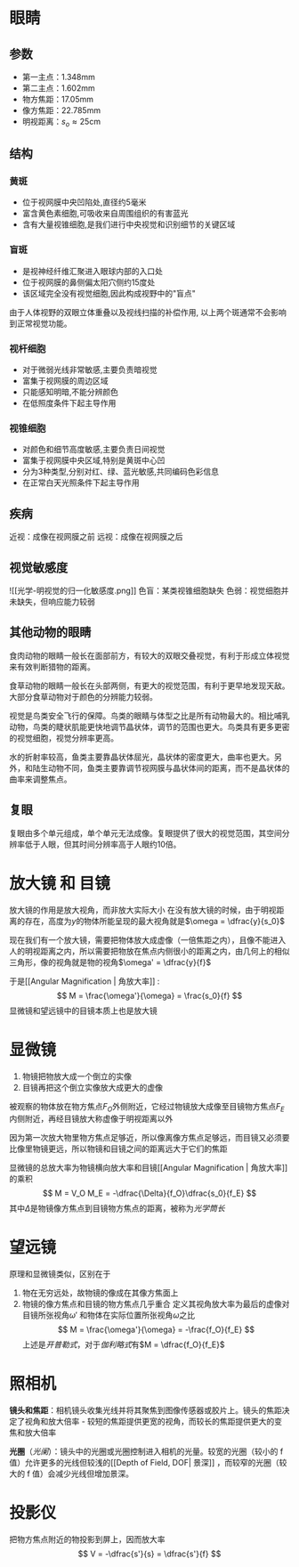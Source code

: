 # 眼睛
## 参数
- 第一主点：$1.348\mathrm{mm}$
- 第二主点：$1.602\mathrm{mm}$ 
- 物方焦距：$17.05\mathrm{mm}$
- 像方焦距：$22.785\mathrm{mm}$ 
- 明视距离：$s_o≈25\mathrm{cm}$
## 结构
### 黄斑
- 位于视网膜中央凹陷处,直径约5毫米
- 富含黄色素细胞,可吸收来自周围组织的有害蓝光
- 含有大量视锥细胞,是我们进行中央视觉和识别细节的关键区域
### 盲斑
- 是视神经纤维汇聚进入眼球内部的入口处
- 位于视网膜的鼻侧偏太阳穴侧约15度处
- 该区域完全没有视觉细胞,因此构成视野中的"盲点"

由于人体视野的双眼立体重叠以及视线扫描的补偿作用, 以上两个斑通常不会影响到正常视觉功能。

### 视杆细胞
- 对于微弱光线非常敏感,主要负责暗视觉
- 富集于视网膜的周边区域
- 只能感知明暗,不能分辨颜色
- 在低照度条件下起主导作用
### 视锥细胞
- 对颜色和细节高度敏感,主要负责日间视觉
- 富集于视网膜中央区域,特别是黄斑中心凹
- 分为3种类型,分别对红、绿、蓝光敏感,共同编码色彩信息
- 在正常白天光照条件下起主导作用
## 疾病
近视：成像在视网膜之前
远视：成像在视网膜之后

## 视觉敏感度
![[光学-明视觉的归一化敏感度.png]]
色盲：某类视锥细胞缺失
色弱：视觉细胞并未缺失，但响应能力较弱
## 其他动物的眼睛
食肉动物的眼睛一般长在面部前方，有较大的双眼交叠视觉，有利于形成立体视觉来有效判断猎物的距离。

食草动物的眼睛一般长在头部两侧，有更大的视觉范围，有利于更早地发现天敌。大部分食草动物对于颜色的分辨能力较弱。

视觉是鸟类安全飞行的保障。鸟类的眼睛与体型之比是所有动物最大的。相比哺乳动物，鸟类的睫状肌能更快地调节晶状体，调节的范围也更大。鸟类具有更多更密的视觉细胞，视觉分辨率更高。

水的折射率较高，鱼类主要靠晶状体屈光，晶状体的密度更大，曲率也更大。另外，和陆生动物不同，鱼类主要靠调节视网膜与晶状体间的距离，而不是晶状体的曲率来调整焦点。

## 复眼
复眼由多个单元组成，单个单元无法成像。复眼提供了很大的视觉范围，其空间分辨率低于人眼，但其时间分辨率高于人眼约$10$倍。

# 放大镜 和 目镜
放大镜的作用是放大视角，而非放大实际大小
在没有放大镜的时候，由于明视距离的存在，高度为$y$的物体所能呈现的最大视角就是$\omega = \dfrac{y}{s_0}$

现在我们有一个放大镜，需要把物体放大成虚像（一倍焦距之内），且像不能进入人的明视距离之内，所以需要把物放在焦点内侧很小的距离之内，由几何上的相似三角形，像的视角就是物的视角$\omega' = \dfrac{y}{f}$

于是[[Angular Magnification | 角放大率]] :
$$
M = \frac{\omega'}{\omega} = \frac{s_0}{f}
$$
显微镜和望远镜中的目镜本质上也是放大镜
# 显微镜
1. 物镜把物放大成一个倒立的实像
2. 目镜再把这个倒立实像放大成更大的虚像

被观察的物体放在物方焦点$F_O$外侧附近，它经过物镜放大成像至目镜物方焦点$F_E$内侧附近，再经目镜放大称虚像于明视距离以外

因为第一次放大物里物方焦点足够近，所以像离像方焦点足够远，而目镜又必须要比像里物镜更远，所以物镜和目镜之间的距离远大于它们的焦距

显微镜的总放大率为物镜横向放大率和目镜[[Angular Magnification | 角放大率]] 的乘积
$$
M = V_O M_E = -\dfrac{\Delta}{f_O}\dfrac{s_0}{f_E}
$$
其中$\Delta$是物镜像方焦点到目镜物方焦点的距离，被称为*光学筒长*

# 望远镜
原理和显微镜类似，区别在于
1. 物在无穷远处，故物镜的像成在其像方焦面上
2. 物镜的像方焦点和目镜的物方焦点几乎重合
定义其视角放大率为最后的虚像对目镜所张视角$\omega'$ 和物体在实际位置所张视角$\omega$之比
$$
M = \frac{\omega'}{\omega} = -\frac{f_O}{f_E}
$$
上述是*开普勒式*，对于*伽利略式*有$M = \dfrac{f_O}{f_E}$
# 照相机
**镜头和焦距**：相机镜头收集光线并将其聚焦到图像传感器或胶片上。镜头的焦距决定了视角和放大倍率 - 较短的焦距提供更宽的视角，而较长的焦距提供更大的变焦和放大倍率

**光圈**（*光阑*）：镜头中的光圈或光圈控制进入相机的光量。较宽的光圈（较小的 f 值）允许更多的光线但较浅的[[Depth of Field, DOF| 景深]] ，而较窄的光圈（较大的 f 值）会减少光线但增加景深。
# 投影仪
把物方焦点附近的物投影到屏上，因而放大率
$$
V = -\dfrac{s'}{s} = \dfrac{s'}{f}
$$

